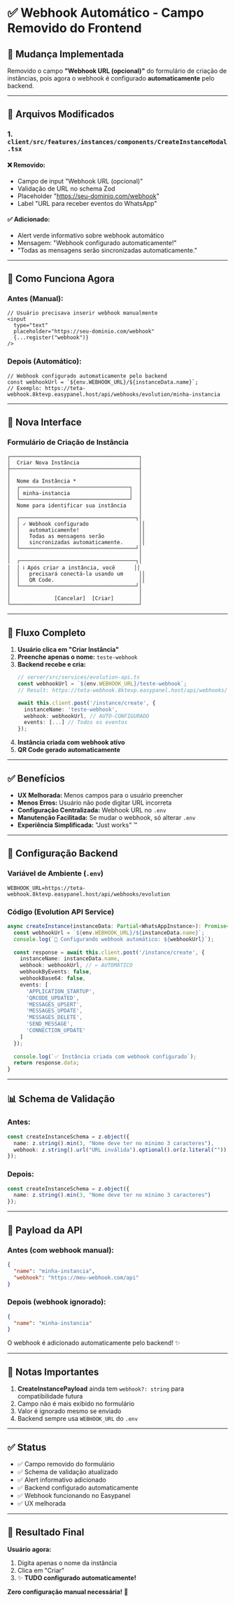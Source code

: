 # ✅ Webhook Automático - Campo Removido do Frontend

## 🎯 Mudança Implementada

Removido o campo **"Webhook URL (opcional)"** do formulário de criação de instâncias, pois agora o webhook é configurado **automaticamente** pelo backend.

---

## 📝 Arquivos Modificados

### 1. `client/src/features/instances/components/CreateInstanceModal.tsx`

#### ❌ Removido:
- Campo de input "Webhook URL (opcional)"
- Validação de URL no schema Zod
- Placeholder "https://seu-dominio.com/webhook"
- Label "URL para receber eventos do WhatsApp"

#### ✅ Adicionado:
- Alert verde informativo sobre webhook automático
- Mensagem: "Webhook configurado automaticamente!"
- "Todas as mensagens serão sincronizadas automaticamente."

---

## 🔄 Como Funciona Agora

### Antes (Manual):
```tsx
// Usuário precisava inserir webhook manualmente
<input
  type="text"
  placeholder="https://seu-dominio.com/webhook"
  {...register("webhook")}
/>
```

### Depois (Automático):
```tsx
// Webhook configurado automaticamente pelo backend
const webhookUrl = `${env.WEBHOOK_URL}/${instanceData.name}`;
// Exemplo: https://teta-webhook.8ktevp.easypanel.host/api/webhooks/evolution/minha-instancia
```

---

## 🎨 Nova Interface

### Formulário de Criação de Instância

```
┌─────────────────────────────────────────┐
│  Criar Nova Instância                   │
├─────────────────────────────────────────┤
│                                         │
│  Nome da Instância *                    │
│  ┌───────────────────────────────────┐  │
│  │ minha-instancia                   │  │
│  └───────────────────────────────────┘  │
│  Nome para identificar sua instância    │
│                                         │
│  ┌─────────────────────────────────────┐│
│  │ ✓ Webhook configurado                ││
│  │   automaticamente!                   ││
│  │   Todas as mensagens serão           ││
│  │   sincronizadas automaticamente.     ││
│  └─────────────────────────────────────┘│
│                                         │
│  ┌─────────────────────────────────────┐│
│  │ ℹ️ Após criar a instância, você      ││
│  │   precisará conectá-la usando um     ││
│  │   QR Code.                           ││
│  └─────────────────────────────────────┘│
│                                         │
│              [Cancelar]  [Criar]        │
└─────────────────────────────────────────┘
```

---

## 🚀 Fluxo Completo

1. **Usuário clica em "Criar Instância"**
2. **Preenche apenas o nome:** `teste-webhook`
3. **Backend recebe e cria:**
   ```typescript
   // server/src/services/evolution-api.ts
   const webhookUrl = `${env.WEBHOOK_URL}/teste-webhook`;
   // Result: https://teta-webhook.8ktevp.easypanel.host/api/webhooks/evolution/teste-webhook
   
   await this.client.post('/instance/create', {
     instanceName: 'teste-webhook',
     webhook: webhookUrl, // AUTO-CONFIGURADO
     events: [...] // Todos os eventos
   });
   ```
4. **Instância criada com webhook ativo**
5. **QR Code gerado automaticamente**

---

## ✅ Benefícios

- **UX Melhorada:** Menos campos para o usuário preencher
- **Menos Erros:** Usuário não pode digitar URL incorreta
- **Configuração Centralizada:** Webhook URL no `.env`
- **Manutenção Facilitada:** Se mudar o webhook, só alterar `.env`
- **Experiência Simplificada:** "Just works" ™️

---

## 🔧 Configuração Backend

### Variável de Ambiente (`.env`)
```env
WEBHOOK_URL=https://teta-webhook.8ktevp.easypanel.host/api/webhooks/evolution
```

### Código (Evolution API Service)
```typescript
async createInstance(instanceData: Partial<WhatsAppInstance>): Promise<any> {
  const webhookUrl = `${env.WEBHOOK_URL}/${instanceData.name}`;
  console.log(`🔗 Configurando webhook automático: ${webhookUrl}`);
  
  const response = await this.client.post('/instance/create', {
    instanceName: instanceData.name,
    webhook: webhookUrl, // ← AUTOMÁTICO
    webhookByEvents: false,
    webhookBase64: false,
    events: [
      'APPLICATION_STARTUP',
      'QRCODE_UPDATED',
      'MESSAGES_UPSERT',
      'MESSAGES_UPDATE',
      'MESSAGES_DELETE',
      'SEND_MESSAGE',
      'CONNECTION_UPDATE'
    ]
  });
  
  console.log(`✅ Instância criada com webhook configurado`);
  return response.data;
}
```

---

## 📊 Schema de Validação

### Antes:
```typescript
const createInstanceSchema = z.object({
  name: z.string().min(3, "Nome deve ter no mínimo 3 caracteres"),
  webhook: z.string().url("URL inválida").optional().or(z.literal(""))
});
```

### Depois:
```typescript
const createInstanceSchema = z.object({
  name: z.string().min(3, "Nome deve ter no mínimo 3 caracteres")
});
```

---

## 🎯 Payload da API

### Antes (com webhook manual):
```json
{
  "name": "minha-instancia",
  "webhook": "https://meu-webhook.com/api"
}
```

### Depois (webhook ignorado):
```json
{
  "name": "minha-instancia"
}
```

O webhook é adicionado automaticamente pelo backend! ✨

---

## 📝 Notas Importantes

1. **CreateInstancePayload** ainda tem `webhook?: string` para compatibilidade futura
2. Campo não é mais exibido no formulário
3. Valor é ignorado mesmo se enviado
4. Backend sempre usa `WEBHOOK_URL` do `.env`

---

## ✅ Status

- ✅ Campo removido do formulário
- ✅ Schema de validação atualizado
- ✅ Alert informativo adicionado
- ✅ Backend configurado automaticamente
- ✅ Webhook funcionando no Easypanel
- ✅ UX melhorada

---

## 🎉 Resultado Final

**Usuário agora:**
1. Digita apenas o nome da instância
2. Clica em "Criar"
3. ✨ **TUDO configurado automaticamente!**

**Zero configuração manual necessária!** 🚀
